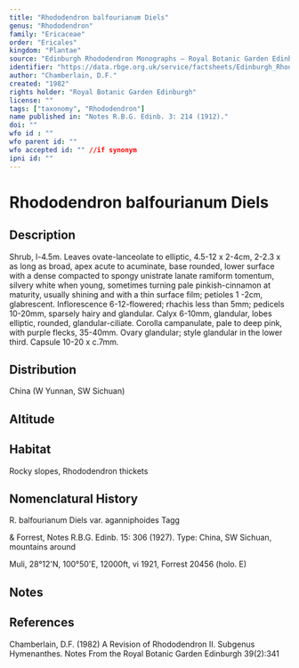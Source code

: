 ```yaml
---
title: "Rhododendron balfourianum Diels"
genus: "Rhododendron"
family: "Ericaceae"
order: "Ericales"
kingdom: "Plantae"
source: "Edinburgh Rhododendron Monographs – Royal Botanic Garden Edinburgh"
identifier: "https://data.rbge.org.uk/service/factsheets/Edinburgh_Rhododendron_Monographs.xhtml"
author: "Chamberlain, D.F."
created: "1982"
rights holder: "Royal Botanic Garden Edinburgh"
license: ""
tags: ["taxonomy", "Rhododendron"]
name published in: "Notes R.B.G. Edinb. 3: 214 (1912)."
doi: ""
wfo id : ""
wfo parent id: ""
wfo accepted id: "" //if synonym                      
ipni id: ""
---
```


                       

# Rhododendron balfourianum Diels

## Description
Shrub, l-4.5m. Leaves ovate-lanceolate to elliptic, 4.5-12 x 2-4cm, 2-2.3 x as long as broad, apex acute to acuminate, base rounded, lower surface with a dense compacted to spongy unistrate lanate ramiform tomentum, silvery white when young, sometimes turning pale pinkish-cinnamon at maturity, usually shining and with a thin surface film; petioles 1 -2cm, glabrescent. Inflorescence 6-12-flowered; rhachis less than 5mm; pedicels 10-20mm, sparsely hairy and glandular. Calyx 6-10mm, glandular, lobes elliptic, rounded, glandular-ciliate. Corolla campanulate, pale to deep pink, with purple flecks, 35-40mm. Ovary glandular; style glandular in the lower third. Capsule 10-20 x c.7mm.

## Distribution
China (W Yunnan, SW Sichuan)

## Altitude


## Habitat
Rocky slopes, Rhododendron thickets

## Nomenclatural History
R. balfourianum Diels var. aganniphoides Tagg
   & Forrest, Notes R.B.G. Edinb. 15: 306 (1927). Type: China, SW Sichuan, mountains around
   Muli, 28°12'N, 100°50'E, 12000ft, vi 1921, Forrest 20456 (holo. E)
                       
## Notes


## References

Chamberlain, D.F. (1982) A Revision of Rhododendron II. Subgenus Hymenanthes. Notes From the Royal Botanic Garden Edinburgh 39(2):341
